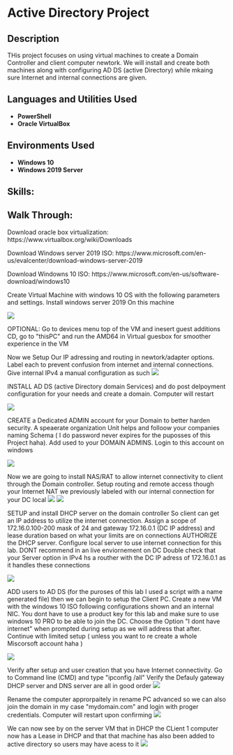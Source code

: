 <h1>Active Directory Project</h1>

<h2>Description</h2>
THis project focuses on using virtual machines to create a Domain Controller and client computer newtork. We will install and create both machines along with configuring AD DS (active Directory) while mkaing sure Internet and internal connections are given.
<br />


<h2>Languages and Utilities Used</h2>

- <b>PowerShell</b> 
- <b>Oracle VirtualBox</b>

<h2>Environments Used</h2>

- <b>Windows 10</b>
- <b>Windows 2019 Server</b>

<h2>Skills:</h2>     

<h2>Walk Through:</h2>

<p> Download oracle box virtualization: https://www.virtualbox.org/wiki/Downloads </p>
<p> Download Windows server 2019 ISO: https://www.microsoft.com/en-us/evalcenter/download-windows-server-2019 </p>
<p> Download Windowns 10 ISO: https://www.microsoft.com/en-us/software-download/windows10 </p>


<p> Create Virtual Machine with windows 10 OS with the following parameters and settings. Install windows server 2019 On this machine <p/>
<img src="https://imgur.com/XfY5mxy.gif"/>

OPTIONAL: Go to devices menu top of the VM and inesert guest additions CD, go to  "thisPC" and run the AMD64 in Virtual guesbox for smoother experience in the VM

Now we Setup Our IP adressing and routing in newtork/adapter options. Label each to prevent confusion from internet and internal connections. Give internal IPv4 a manual configuration as such
<img src="https://imgur.com/ccxdjum.gif"/>

<p>INSTALL AD DS (active Directory domain Services) and do post delpoyment configuration for your needs and create a domain. Computer will restart</p> 
<img src="https://imgur.com/w3w9OT0.gif"/>

<p>CREATE a Dedicated ADMIN account for your Domain to better harden security. A speaerate organization Unit helps and folloow your companies naming Schema ( I do password never expires for the puposses of this Project haha). Add used to your DOMAIN ADMINS. Login to this account on windows </p>
<img src="https://imgur.com/TVWt2wD.gif"/>

Now we are going to install NAS/RAT to allow internet connectivity to client through the Domain controller. Setup routing and remote access though your Internet NAT we previously labeled with our internal connection for your DC local
<img src="https://imgur.com/InALAaw.gif"/> <img src="https://imgur.com/J8rSWag.gif"/>

<p>SETUP and install DHCP server on the domain controller So client can get an IP address to utilize the internet connection. Assign a scope of 172.16.0.100-200 mask of 24 and gateway 172.16.0.1 (DC IP address) and lease duration based on what your limits are on connections
AUTHORIZE the DHCP server. Configure local server to use internet connection for this lab. DONT recommend in an live enviornement on DC Double check that your Server option in IPv4 hs a routher with the DC IP adress of 172.16.0.1 as it handles these connections</p>
<img src="https://imgur.com/6BsGNXp.gif"/>

<p>ADD users to AD DS (for the puroses of this lab I used a script with a name generated file) then we can begin to setup the Client PC. Create a new VM with the windows 10 ISO following configurations shown and an internal NIC. You dont have to use a product key for this lab and make sure to use windows 10 PRO to be able to join the DC. Choose the Option "I dont have internet" when prompted during setup as we will address that after. Continue with limited setup ( unless you want to re create a whole Miscorsoft account haha )</p>
<img src="https://imgur.com/oHBPb6g.gif"/>

Verify after setup and user creation that you have Internet connectivity. Go to Command line (CMD) and type "ipconfig /all" Verify the Defauly gateway DHCP server and DNS server are all in good order
<img src="https://imgur.com/O2gdxzA.gif"/>

Rename the computer approrpaitely in rename PC advanced so we can also join the domain in my case "mydomain.com" and login with proger credentials. Computer will restart upon confirming
<img src="https://imgur.com/S8OwRlh.gif"/>

We can now see by on the server VM that in DHCP the CLient 1 computer now has a Lease in DHCP and that that machine has also been added to active directory so users may have acess to it
<img src="https://imgur.com/PHiyisf.gif"/>
<!--
 ```diff
- text in red
+ text in green
! text in orange
# text in gray
@@ text in purple (and bold)@@
```
--!>
